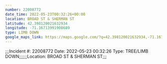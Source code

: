 ```yaml
---
number: 22008772
date_time: 2022-05-23T00:32:26+00:00
location: BROAD ST & SHERMAN ST
latitude: 42.398120021632934
longitude: -71.16713991908689
type: LIMB DOWN
google_maps_link: https://maps.google.com/?q=42.398120021632934,-71.16713991908689
---
```


;;;Incident #: 22008772   Date: 2022-05-23 00:32:26    Type: TREE/LIMB DOWN;;;;;;Location: BROAD ST & SHERMAN ST;;;
